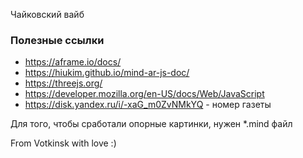 Чайковский вайб

### Полезные ссылки
* https://aframe.io/docs/
* https://hiukim.github.io/mind-ar-js-doc/
* https://threejs.org/
* https://developer.mozilla.org/en-US/docs/Web/JavaScript
* https://disk.yandex.ru/i/-xaG_m0ZvNMkYQ - номер газеты

Для того, чтобы сработали опорные картинки, нужен *.mind файл

From Votkinsk with love :)